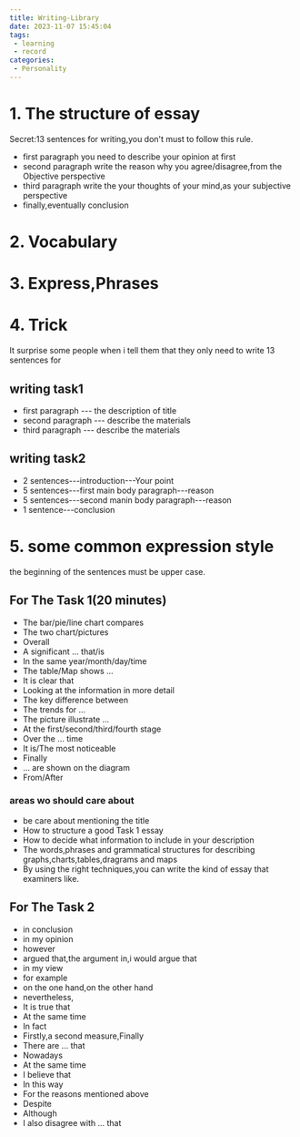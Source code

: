 ```yaml
---
title: Writing-Library
date: 2023-11-07 15:45:04
tags:
 - learning
 - record
categories:
 - Personality
---
```

# 1. The structure of essay
Secret:13 sentences for writing,you don't must to follow this rule.

 - first paragraph
you need to describe your opinion at first
 - second paragraph
write the reason why you agree/disagree,from the Objective perspective
 - third paragraph
write the your thoughts of your mind,as your subjective perspective
 - finally,eventually
conclusion

# 2. Vocabulary

# 3. Express,Phrases

# 4. Trick
It surprise some people when i tell them that they only need to write 13 sentences for 
## writing task1
 - first paragraph --- the description of title
 - second paragraph --- describe the materials
 - third paragraph --- describe the materials
## writing task2
 - 2 sentences---introduction---Your point
 - 5 sentences---first main body paragraph---reason
 - 5 sentences---second manin body paragraph---reason
 - 1 sentence---conclusion

# 5. some common expression style
the beginning of the sentences must be upper case.
## For The Task 1(20 minutes)
 - The bar/pie/line chart compares
 - The two chart/pictures
 - Overall
 - A significant ... that/is
 - In the same year/month/day/time
 - The table/Map shows ...
 - It is clear that
 - Looking at the information in more detail
 - The key difference between
 - The trends for ...
 - The picture illustrate ...
 - At the first/second/third/fourth stage
 - Over the ... time
 - It is/The most noticeable
 - Finally
 - ... are shown on the diagram
 - From/After
 
### areas wo should care about
 - be care about mentioning the title
 - How to structure a good Task 1 essay
 - How to decide what information to include in your description
 - The words,phrases and grammatical structures for describing graphs,charts,tables,dragrams and maps
 - By using the right techniques,you can write the kind of essay that examiners like.

## For The Task 2
 - in conclusion
 - in my opinion
 - however
 - argued that,the argument in,i would argue that
 - in my view
 - for example
 - on the one hand,on the other hand
 - nevertheless,
 - It is true that
 - At the same time
 - In fact
 - Firstly,a second measure,Finally
 - There are ... that
 - Nowadays
 - At the same time
 - I believe that
 - In this way
 - For the reasons mentioned above
 - Despite
 - Although
 - I also disagree with ... that
